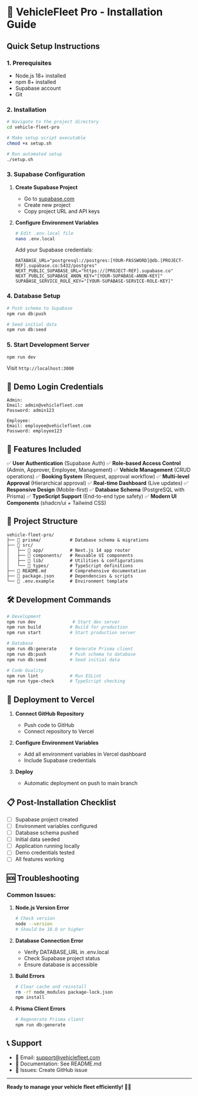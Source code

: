 # 🚀 VehicleFleet Pro - Installation Guide

## Quick Setup Instructions

### 1. Prerequisites
- Node.js 18+ installed
- npm 8+ installed
- Supabase account
- Git

### 2. Installation

```bash
# Navigate to the project directory
cd vehicle-fleet-pro

# Make setup script executable
chmod +x setup.sh

# Run automated setup
./setup.sh
```

### 3. Supabase Configuration

1. **Create Supabase Project**
   - Go to [supabase.com](https://supabase.com)
   - Create new project
   - Copy project URL and API keys

2. **Configure Environment Variables**
   ```bash
   # Edit .env.local file
   nano .env.local
   ```
   
   Add your Supabase credentials:
   ```env
   DATABASE_URL="postgresql://postgres:[YOUR-PASSWORD]@db.[PROJECT-REF].supabase.co:5432/postgres"
   NEXT_PUBLIC_SUPABASE_URL="https://[PROJECT-REF].supabase.co"
   NEXT_PUBLIC_SUPABASE_ANON_KEY="[YOUR-SUPABASE-ANON-KEY]"
   SUPABASE_SERVICE_ROLE_KEY="[YOUR-SUPABASE-SERVICE-ROLE-KEY]"
   ```

### 4. Database Setup

```bash
# Push schema to Supabase
npm run db:push

# Seed initial data
npm run db:seed
```

### 5. Start Development Server

```bash
npm run dev
```

Visit `http://localhost:3000`

## 🔐 Demo Login Credentials

```
Admin:
Email: admin@vehiclefleet.com
Password: admin123

Employee:
Email: employee@vehiclefleet.com  
Password: employee123
```

## 🎯 Features Included

✅ **User Authentication** (Supabase Auth)
✅ **Role-based Access Control** (Admin, Approver, Employee, Management)
✅ **Vehicle Management** (CRUD operations)
✅ **Booking System** (Request, approval workflow)
✅ **Multi-level Approval** (Hierarchical approval)
✅ **Real-time Dashboard** (Live updates)
✅ **Responsive Design** (Mobile-first)
✅ **Database Schema** (PostgreSQL with Prisma)
✅ **TypeScript Support** (End-to-end type safety)
✅ **Modern UI Components** (shadcn/ui + Tailwind CSS)

## 📁 Project Structure

```
vehicle-fleet-pro/
├── 📁 prisma/           # Database schema & migrations
├── 📁 src/
│   ├── 📁 app/          # Next.js 14 app router
│   ├── 📁 components/   # Reusable UI components
│   ├── 📁 lib/          # Utilities & configurations
│   └── 📁 types/        # TypeScript definitions
├── 📄 README.md         # Comprehensive documentation
├── 📄 package.json      # Dependencies & scripts
└── 📄 .env.example      # Environment template
```

## 🛠️ Development Commands

```bash
# Development
npm run dev              # Start dev server
npm run build           # Build for production
npm run start           # Start production server

# Database
npm run db:generate     # Generate Prisma client
npm run db:push         # Push schema to database
npm run db:seed         # Seed initial data

# Code Quality
npm run lint            # Run ESLint
npm run type-check      # TypeScript checking
```

## 🚀 Deployment to Vercel

1. **Connect GitHub Repository**
   - Push code to GitHub
   - Connect repository to Vercel

2. **Configure Environment Variables**
   - Add all environment variables in Vercel dashboard
   - Include Supabase credentials

3. **Deploy**
   - Automatic deployment on push to main branch

## 📋 Post-Installation Checklist

- [ ] Supabase project created
- [ ] Environment variables configured
- [ ] Database schema pushed
- [ ] Initial data seeded
- [ ] Application running locally
- [ ] Demo credentials tested
- [ ] All features working

## 🆘 Troubleshooting

### Common Issues:

1. **Node.js Version Error**
   ```bash
   # Check version
   node --version
   # Should be 18.0 or higher
   ```

2. **Database Connection Error**
   - Verify DATABASE_URL in .env.local
   - Check Supabase project status
   - Ensure database is accessible

3. **Build Errors**
   ```bash
   # Clear cache and reinstall
   rm -rf node_modules package-lock.json
   npm install
   ```

4. **Prisma Client Errors**
   ```bash
   # Regenerate Prisma client
   npm run db:generate
   ```

## 📞 Support

- 📧 Email: support@vehiclefleet.com
- 📖 Documentation: See README.md
- 🐛 Issues: Create GitHub issue

---

**Ready to manage your vehicle fleet efficiently! 🚗💨**
